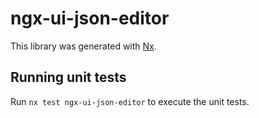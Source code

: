 # ngx-ui-json-editor

This library was generated with [Nx](https://nx.dev).

## Running unit tests

Run `nx test ngx-ui-json-editor` to execute the unit tests.

